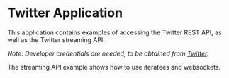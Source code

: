 Twitter Application
===================

This application contains examples of accessing the Twitter REST API, as well as the Twitter streaming API. 

*Note: Developer credentials are needed, to be obtained from [Twitter](https://dev.twitter.com).*

The streaming API example shows how to use iteratees and websockets.